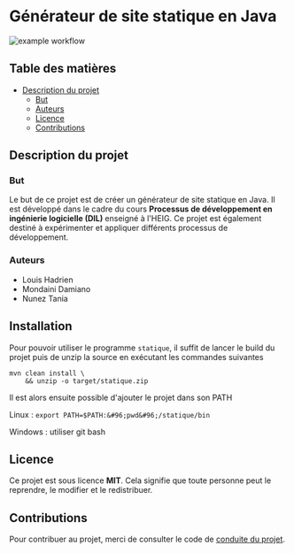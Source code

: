 # Générateur de site statique en Java

![example workflow](https://github.com/dil-classroom/projet-louis_mondaini_nunez/actions/workflows/github-actions-maven.yml/badge.svg)

## Table des matières

* [Description du projet](#description-du-projet)
  * [But](#but)
  * [Auteurs](#auteurs)
  * [Licence](#licence)
  * [Contributions](#contributions)


## Description du projet

### But

Le but de ce projet est de créer un générateur de site statique en Java. Il est développé dans le cadre du cours **Processus de développement en ingénierie logicielle (DIL)** enseigné à l'HEIG. Ce projet est également destiné à expérimenter et appliquer différents processus de développement.

### Auteurs

* Louis Hadrien
* Mondaini Damiano
* Nunez Tania

## Installation

Pour pouvoir utiliser le programme `statique`, il suffit de lancer le build du 
projet puis de unzip la source en exécutant les commandes suivantes

```
mvn clean install \
    && unzip -o target/statique.zip
```

Il est alors ensuite possible d'ajouter le projet dans son PATH

Linux : 
```export PATH=$PATH:&#96;pwd&#96;/statique/bin```

Windows : utiliser git bash

## Licence

Ce projet est sous licence **MIT**. Cela signifie que toute personne peut le reprendre, le modifier et le redistribuer.

## Contributions

Pour contribuer au projet, merci de consulter le code de [conduite du projet](code-of-conduct.md).
